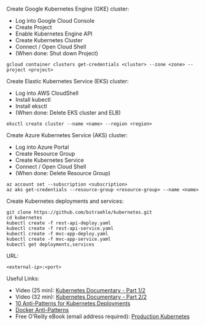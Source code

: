 Create Google Kubernetes Engine (GKE) cluster:  
- Log into Google Cloud Console  
- Create Project  
- Enable Kubernetes Engine API  
- Create Kubernetes Cluster  
- Connect / Open Cloud Shell  
- (When done: Shut down Project)  
```
gcloud container clusters get-credentials <cluster> --zone <zone> --project <project>  
```
Create Elastic Kubernetes Service (EKS) cluster:  
- Log into AWS CloudShell  
- Install kubectl  
- Install eksctl  
- (When done: Delete EKS cluster and ELB)
```
eksctl create cluster --name <name> --region <region>  
```
Create Azure Kubernetes Service (AKS) cluster:  
- Log into Azure Portal  
- Create Resource Group  
- Create Kubernetes Service  
- Connect / Open Cloud Shell  
- (When done: Delete Resource Group)  
```
az account set --subscription <subscription>  
az aks get-credentials --resource-group <resource-group> --name <name>  
```
Create Kubernetes deployments and services:  
```
git clone https://github.com/bstraehle/kubernetes.git  
cd kubernetes  
kubectl create -f rest-api-deploy.yaml  
kubectl create -f rest-api-service.yaml  
kubectl create -f mvc-app-deploy.yaml  
kubectl create -f mvc-app-service.yaml  
kubectl get deployments,services  
```
URL:  
```
<external-ip>:<port>  
```
Useful Links:  
- Video (25 min): <a href="https://www.youtube.com/watch?v=BE77h7dmoQU">Kubernetes Documentary - Part 1/2</a>  
- Video (32 min): <a href="https://www.youtube.com/watch?v=318elIq37PE">Kubernetes Documentary - Part 2/2</a>  
- <a href="https://betterprogramming.pub/10-antipatterns-for-kubernetes-deployments-e97ce1199f2d">10 Anti-Patterns for Kubernetes Deployments</a>  
- <a href="https://codefresh.io/containers/docker-anti-patterns/">Docker Anti-Patterns</a>  
- Free O'Reilly eBook (email address required): <a href="https://tanzu.vmware.com/content/ebooks/production-kubernetes">Production Kubernetes</a>  
